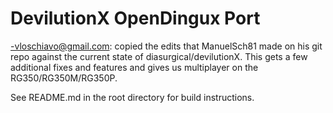 # DevilutionX OpenDingux Port

-vloschiavo@gmail.com:  copied the edits that ManuelSch81 made on his git repo against the current state of diasurgical/devilutionX.
This gets a few additional fixes and features and gives us multiplayer on the RG350/RG350M/RG350P.

See README.md in the root directory for build instructions.
